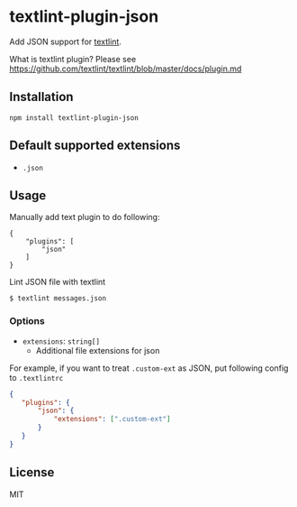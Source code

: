 # textlint-plugin-json
Add JSON support for [textlint](https://github.com/textlint/textlint "textlint").

What is textlint plugin? Please see https://github.com/textlint/textlint/blob/master/docs/plugin.md


## Installation

    npm install textlint-plugin-json

## Default supported extensions

- `.json`

## Usage

Manually add text plugin to do following:

```
{
    "plugins": [
        "json"
    ]
}
```

Lint JSON file with textlint

```
$ textlint messages.json
```

### Options
 - `extensions`: `string[]`
    - Additional file extensions for json

For example, if you want to treat `.custom-ext` as JSON, put following config to `.textlintrc`

 ```json
{
    "plugins": {
        "json": {
            "extensions": [".custom-ext"]
        }
    }
}
```

## License

MIT
